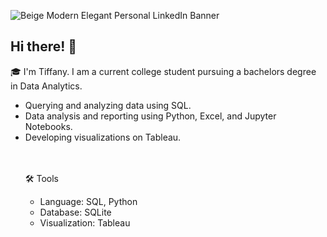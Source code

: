 ![Beige Modern Elegant Personal LinkedIn Banner](https://github.com/tiffany-ari/tiffany-ari/assets/153241781/0d5d0804-b86a-45e6-864d-d7721ef7e605)

## Hi there! 👋
<!--
**tiffany-ari/tiffany-ari** is a ✨ _special_ ✨ repository because its `README.md` (this file) appears on your GitHub profile.

Here are some ideas to get you started:

- 🔭 I’m currently working on ...
- 🌱 I’m currently learning ...
- 👯 I’m looking to collaborate on ...
- 🤔 I’m looking for help with ...
- 💬 Ask me about ...
- 📫 How to reach me: ...
- 😄 Pronouns: ...
- ⚡ Fun fact: ...
-->
🎓 I'm Tiffany. I am a current college student pursuing a bachelors degree in Data Analytics.
<ul> 
  <li>Querying and analyzing data using SQL.
  <li>Data analysis and reporting using Python, Excel, and Jupyter Notebooks.
  <li>Developing visualizations on Tableau.

<br><br>
🛠️ Tools
<ul> 
  <li>Language: SQL, Python
  <li>Database: SQLite
  <li>Visualization: Tableau

  
